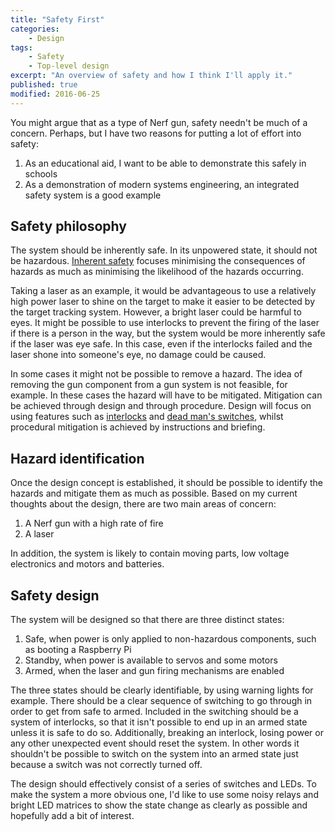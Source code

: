 ```yaml
---
title: "Safety First"
categories:
    - Design
tags:
    - Safety
    - Top-level design
excerpt: "An overview of safety and how I think I'll apply it."
published: true
modified: 2016-06-25
---
```


You might argue that as a type of Nerf gun, safety needn't be much of a concern. Perhaps, but I have two reasons for putting a lot of effort into safety:

1. As an educational aid, I want to be able to demonstrate this safely in schools
2. As a demonstration of modern systems engineering, an integrated safety system is a good example

## Safety philosophy

The system should be inherently safe. In its unpowered state, it should not be hazardous. [Inherent safety](https://en.wikipedia.org/wiki/Inherent_safety) focuses minimising the consequences of hazards as much as minimising the likelihood of the hazards occurring.

Taking a laser as an example, it would be advantageous to use a relatively high power laser to shine on the target to make it easier to be detected by the target tracking system. However, a bright laser could be harmful to eyes. It might be possible to use interlocks to prevent the firing of the laser if there is a person in the way, but the system would be more inherently safe if the laser was eye safe. In this case, even if the interlocks failed and the laser shone into someone's eye, no damage could be caused.

In some cases it might not be possible to remove a hazard. The idea of removing the gun component from a gun system is not feasible, for example. In these cases the hazard will have to be mitigated. Mitigation can be achieved through design and through procedure. Design will focus on using features such as [interlocks](https://en.wikipedia.org/wiki/Interlock_(engineering)) and [dead man's switches](https://en.wikipedia.org/wiki/Dead_man%27s_switch), whilst procedural mitigation is achieved by instructions and briefing.

## Hazard identification

Once the design concept is established, it should be possible to identify the hazards and mitigate them as much as possible. Based on my current thoughts about the design, there are two main areas of concern:

1. A Nerf gun with a high rate of fire
2. A laser

In addition, the system is likely to contain moving parts, low voltage electronics and motors and batteries.

## Safety design

The system will be designed so that there are three distinct states:

1. Safe, when power is only applied to non-hazardous components, such as booting a Raspberry Pi
2. Standby, when power is available to servos and some motors
3. Armed, when the laser and gun firing mechanisms are enabled

The three states should be clearly identifiable, by using warning lights for example. There should be a clear sequence of switching to go through in order to get from safe to armed. Included in the switching should be a system of interlocks, so that it isn't possible to end up in an armed state unless it is safe to do so. Additionally, breaking an interlock, losing power or any other unexpected event should reset the system. In other words it shouldn't be possible to switch on the system into an armed state just because a switch was not correctly turned off.

The design should effectively consist of a series of switches and LEDs. To make the system a more obvious one, I'd like to use some noisy relays and bright LED matrices to show the state change as clearly as possible and hopefully add a bit of interest.
